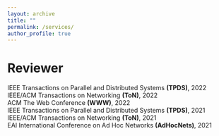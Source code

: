```yaml
---
layout: archive
title: ""
permalink: /services/
author_profile: true
---
```


# Reviewer

IEEE Transactions on Parallel and Distributed Systems **(TPDS)**, 2022  
IEEE/ACM Transactions on Networking **(ToN)**, 2022  
ACM The Web Conference **(WWW)**, 2022  
IEEE Transactions on Parallel and Distributed Systems **(TPDS)**, 2021  
IEEE/ACM Transactions on Networking **(ToN)**, 2021  
EAI International Conference on Ad Hoc Networks **(AdHocNets)**, 2021  
